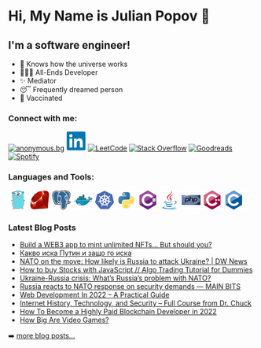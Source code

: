 # Hi, My Name is Julian Popov 👋 

## I'm a software engineer!

- 🔭 Knows how the universe works
- 🧑🏻‍💻 All-Ends Developer
- ✨ Mediator
- 😴 Frequently dreamed person
- 💉 Vaccinated

### Connect with me:

[<img alt="anonymous.bg" width="40px" src="https://static.wixstatic.com/media/fc8d9f_e1d6563ba7ce436da06dac34816eb6cc~mv2.jpeg" />][website]
[<img alt="LinkedIn" width="40px" src="https://github.com/devicons/devicon/blob/master/icons/linkedin/linkedin-original.svg" />][linkedin]
[<img alt="LeetCode" width="40px" src="https://avatars.githubusercontent.com/u/37351657" />][leetcode]
[<img alt="Stack Overflow" width="40px" src="https://avatars.githubusercontent.com/u/1393171" />][stackoverflow]
[<img alt="Goodreads" width="40px" src="https://avatars.githubusercontent.com/u/1386325" />][goodreads]
[<img alt="Spotify" width="40px" src="https://avatars.githubusercontent.com/u/251374" />][spotify]  

### Languages and Tools:

[<img alt="Go" width="40px" src="https://github.com/devicons/devicon/blob/master/icons/go/go-original.svg" />][go]
[<img alt="Ruby" width="40px" src="https://github.com/devicons/devicon/blob/master/icons/ruby/ruby-original.svg" />][ruby]
[<img alt="PostgreSQL" width="40px" src="https://github.com/devicons/devicon/blob/master/icons/postgresql/postgresql-original.svg" />][postgresql]
[<img alt="Docker" width="40px" src="https://github.com/devicons/devicon/blob/master/icons/docker/docker-original.svg" />][docker]
[<img alt="Kubernetes" width="40px" src="https://github.com/devicons/devicon/blob/master/icons/kubernetes/kubernetes-plain.svg" />][kubernetes]
[<img alt="Python" width="40px" src="https://github.com/devicons/devicon/blob/master/icons/python/python-original.svg" />][python]
[<img alt="C#" width="40px" src="https://github.com/devicons/devicon/blob/master/icons/csharp/csharp-original.svg" />][csharp]
[<img alt="Java" width="40px" src="https://github.com/devicons/devicon/blob/master/icons/java/java-original.svg" />][java]
[<img alt="PHP" width="40px" src="https://github.com/devicons/devicon/blob/master/icons/php/php-original.svg" />][php]
[<img alt="C++" width="40px" src="https://github.com/devicons/devicon/blob/master/icons/cplusplus/cplusplus-original.svg" />][cpp]
[<img alt="C" width="40px" src="https://github.com/devicons/devicon/blob/master/icons/c/c-original.svg" />][c]  

### Latest Blog Posts

<!-- BLOG-POST-LIST:START -->
- [Build a WEB3 app to mint unlimited NFTs… But should you?](https://blog.anonymous.bg/2022/01/28/build-a-web3-app-to-mint-unlimited-nfts-but-should-you/)
- [Какво иска Путин и защо го иска](https://blog.anonymous.bg/2022/01/28/%d0%ba%d0%b0%d0%ba%d0%b2%d0%be-%d0%b8%d1%81%d0%ba%d0%b0-%d0%bf%d1%83%d1%82%d0%b8%d0%bd-%d0%b8-%d0%b7%d0%b0%d1%89%d0%be-%d0%b3%d0%be-%d0%b8%d1%81%d0%ba%d0%b0/)
- [NATO on the move: How likely is Russia to attack Ukraine? | DW News](https://blog.anonymous.bg/2022/01/28/nato-on-the-move-how-likely-is-russia-to-attack-ukraine-dw-news/)
- [How to buy Stocks with JavaScript // Algo Trading Tutorial for Dummies](https://blog.anonymous.bg/2022/01/28/how-to-buy-stocks-with-javascript-algo-trading-tutorial-for-dummies/)
- [Ukraine-Russia crisis: What’s Russia’s problem with NATO?](https://blog.anonymous.bg/2022/01/28/ukraine-russia-crisis-whats-russias-problem-with-nato/)
- [Russia reacts to NATO response on security demands — MAIN BITS](https://blog.anonymous.bg/2022/01/28/russia-reacts-to-nato-response-on-security-demands-main-bits/)
- [Web Development In 2022 – A Practical Guide](https://blog.anonymous.bg/2022/01/17/web-development-in-2022-a-practical-guide/)
- [Internet History, Technology, and Security – Full Course from Dr. Chuck](https://blog.anonymous.bg/2022/01/17/internet-history-technology-and-security-full-course-from-dr-chuck/)
- [How To Become a Highly Paid Blockchain Developer in 2022](https://blog.anonymous.bg/2022/01/14/how-to-become-a-highly-paid-blockchain-developer-in-2022/)
- [How Big Are Video Games?](https://blog.anonymous.bg/2022/01/14/how-big-are-video-games/)
<!-- BLOG-POST-LIST:END -->

➡️ [more blog posts...][blog]

[website]: https://anonymous.bg/
[linkedin]: https://www.linkedin.com/in/julianpopov/
[leetcode]: https://leetcode.com/ju-popov/
[stackoverflow]: https://stackoverflow.com/users/44537/julian-popov
[goodreads]: https://www.goodreads.com/review/list/2622629-ju?shelf=read&view=covers
[spotify]: https://open.spotify.com/user/ju

[go]: https://golang.org/
[ruby]: https://www.ruby-lang.org/
[postgresql]: https://www.postgresql.org/
[docker]: https://www.docker.com/
[kubernetes]: https://kubernetes.io/
[python]: https://www.python.org/
[csharp]: https://docs.microsoft.com/en-us/dotnet/csharp/
[java]: https://www.java.com/
[php]: https://www.php.net/
[cpp]: https://isocpp.org/
[c]: https://www.iso.org/standard/74528.html

[blog]: https://blog.anonymous.bg/
